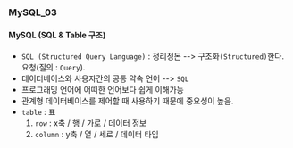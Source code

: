 ### MySQL_03

#### MySQL (SQL & Table 구조)
- `SQL (Structured Query Language)` : 정리정돈 --> 구조화`(Structured)`한다. 요청(질의 : `Query`).
- 데이터베이스와 사용자간의 공통 약속 언어 --> `SQL`
- 프로그래밍 언어에 어떠한 언어보다 쉽게 이해가능
- 관계형 데이터베이스를 제어할 때 사용하기 때문에 중요성이 높음.
- `table` : 표 
  1. `row` : x축 / 행 / 가로 / 데이터 정보
  2. `column` : y축 / 열 / 세로 / 데이터 타입